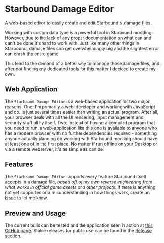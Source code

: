 # Starbound Damage Editor
A web-based editor to easily create and edit Starbound's .damage files.

Working with custom data type is a powerful tool in Starbound modding. However, due to the lack of any proper documentation on what can and can't be done it's hard to work with. Just like many other things in Starbound, damage files can get overwhelmingly big and the slightest error can crash the entire game.

This lead to the demand of a better way to manage those damage files, and after not finding any dedicated tools for this matter I decided to create my own.

## Web Application
The `Starbound Damage Editor` is a web-based application for two major reasons.
One: I'm primarily a web-developer and working with JavaScript and co. is just several times easier than writing an actual program. After all, your browser deals with all the UI rendering, input management and security stuff all by itself.
Two: Instead of having a compiled program that you need to run, a web-application like this one is available to anyone who has a modern browser with no further dependencies required - something anyone actually planning on working with Starbound modding should have at least one of in the first place. No matter if run offline on your Desktop or via a remote webserver, it's as simple as can be.

## Features
The `Starbound Damage Editor` supports every feature Starbound itself accepts in a damage file, *based off of my own reverse engineering from what works in official game assets and other projects.* If there is anything not yet supported or a misunderstanding in how things work, create an [Issue](/../../issues) to let me know.

## Preview and Usage
The current build can be tested and the application seen in action at [this GitHub page](https://erinasugino.github.io/Starbound-Damage-Editor/).
Stable releases for public use can be found in the [Release section](/../../releases).
